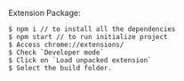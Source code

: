 Extension Package:
```
$ npm i // to install all the dependencies
$ npm start // to run initialize project
$ Access chrome://extensions/
$ Check `Developer mode`
$ Click on `Load unpacked extension`
$ Select the build folder.
```

[chrome-extension-boilerplate-react]:https://github.com/lxieyang/chrome-extension-boilerplate-react